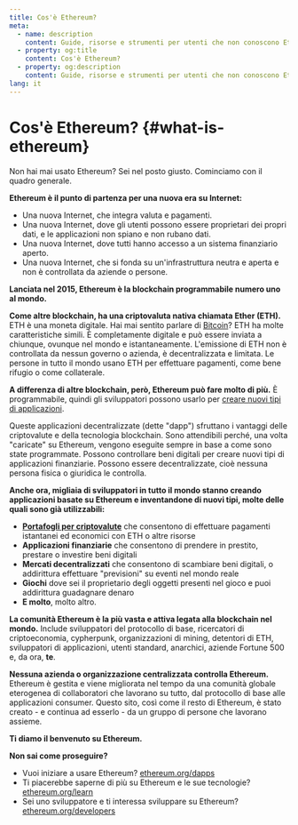 ```yaml
---
title: Cos'è Ethereum?
meta:
  - name: description
    content: Guide, risorse e strumenti per utenti che non conoscono Ethereum.
  - property: og:title
    content: Cos'è Ethereum?
  - property: og:description
    content: Guide, risorse e strumenti per utenti che non conoscono Ethereum.
lang: it
---
```


# Cos'è Ethereum? {#what-is-ethereum}

Non hai mai usato Ethereum? Sei nel posto giusto. Cominciamo con il quadro generale.

**Ethereum è il punto di partenza per una nuova era su Internet:**

- Una nuova Internet, che integra valuta e pagamenti.
- Una nuova Internet, dove gli utenti possono essere proprietari dei propri dati, e le applicazioni non spiano e non rubano dati.
- Una nuova Internet, dove tutti hanno accesso a un sistema finanziario aperto.
- Una nuova Internet, che si fonda su un'infrastruttura neutra e aperta e non è controllata da aziende o persone.

**Lanciata nel 2015, Ethereum è la blockchain programmabile numero uno al mondo.**

**Come altre blockchain, ha una criptovaluta nativa chiamata Ether (ETH).** ETH è una moneta digitale. Hai mai sentito parlare di [Bitcoin](http://bitcoin.org/)? ETH ha molte caratteristiche simili. È completamente digitale e può essere inviata a chiunque, ovunque nel mondo e istantaneamente. L'emissione di ETH non è controllata da nessun governo o azienda, è decentralizzata e limitata. Le persone in tutto il mondo usano ETH per effettuare pagamenti, come bene rifugio o come collaterale.

**A differenza di altre blockchain, però, Ethereum può fare molto di più.** È programmabile, quindi gli sviluppatori possono usarlo per [creare nuovi tipi di applicazioni](/dapps/).

Queste applicazioni decentralizzate (dette "dapp") sfruttano i vantaggi delle criptovalute e della tecnologia blockchain. Sono attendibili perché, una volta "caricate" su Ethereum, vengono eseguite sempre in base a come sono state programmate. Possono controllare beni digitali per creare nuovi tipi di applicazioni finanziarie. Possono essere decentralizzate, cioè nessuna persona fisica o giuridica le controlla.

**Anche ora, migliaia di sviluppatori in tutto il mondo stanno creando applicazioni basate su Ethereum e inventandone di nuovi tipi, molte delle quali sono già utilizzabili:**

- [**Portafogli per criptovalute**](/wallets/) che consentono di effettuare pagamenti istantanei ed economici con ETH o altre risorse
- **Applicazioni finanziarie** che consentono di prendere in prestito, prestare o investire beni digitali
- **Mercati decentralizzati** che consentono di scambiare beni digitali, o addirittura effettuare "previsioni" su eventi nel mondo reale
- **Giochi** dove sei il proprietario degli oggetti presenti nel gioco e puoi addirittura guadagnare denaro
- **E molto**, molto altro.

**La comunità Ethereum è la più vasta e attiva legata alla blockchain nel mondo.** Include sviluppatori del protocollo di base, ricercatori di criptoeconomia, cypherpunk, organizzazioni di mining, detentori di ETH, sviluppatori di applicazioni, utenti standard, anarchici, aziende Fortune 500 e, da ora, **te**.

**Nessuna azienda o organizzazione centralizzata controlla Ethereum.** Ethereum è gestita e viene migliorata nel tempo da una comunità globale eterogenea di collaboratori che lavorano su tutto, dal protocollo di base alle applicazioni consumer. Questo sito, così come il resto di Ethereum, è stato creato - e continua ad esserlo - da un gruppo di persone che lavorano assieme.

**Ti diamo il benvenuto su Ethereum.**

**Non sai come proseguire?**

- Vuoi iniziare a usare Ethereum? [ethereum.org/dapps](/dapps/)
- Ti piacerebbe saperne di più su Ethereum e le sue tecnologie? [ethereum.org/learn](/learn/)
- Sei uno sviluppatore e ti interessa sviluppare su Ethereum? [ethereum.org/developers](/developers/)
